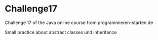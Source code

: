 # Challenge17
Challenge 17 of the Java online course from programmieren-starten.de

Small practice about abstract classes und inheritance
